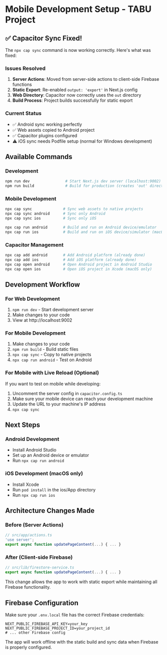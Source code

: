# Mobile Development Setup - TABU Project

## ✅ Capacitor Sync Fixed!

The `npx cap sync` command is now working correctly. Here's what was fixed:

### Issues Resolved
1. **Server Actions**: Moved from server-side actions to client-side Firebase functions
2. **Static Export**: Re-enabled `output: 'export'` in Next.js config
3. **Web Directory**: Capacitor now correctly uses the `out` directory
4. **Build Process**: Project builds successfully for static export

### Current Status
- ✅ Android sync working perfectly
- ✅ Web assets copied to Android project
- ✅ Capacitor plugins configured
- ⚠️ iOS sync needs Podfile setup (normal for Windows development)

## Available Commands

### Development
```bash
npm run dev                # Start Next.js dev server (localhost:9002)
npm run build              # Build for production (creates 'out' directory)
```

### Mobile Development
```bash
npx cap sync              # Sync web assets to native projects
npx cap sync android      # Sync only Android
npx cap sync ios          # Sync only iOS

npx cap run android       # Build and run on Android device/emulator
npx cap run ios           # Build and run on iOS device/simulator (macOS only)
```

### Capacitor Management
```bash
npx cap add android       # Add Android platform (already done)
npx cap add ios           # Add iOS platform (already done)
npx cap open android      # Open Android project in Android Studio
npx cap open ios          # Open iOS project in Xcode (macOS only)
```

## Development Workflow

### For Web Development
1. `npm run dev` - Start development server
2. Make changes to your code
3. View at http://localhost:9002

### For Mobile Development
1. Make changes to your code
2. `npm run build` - Build static files
3. `npx cap sync` - Copy to native projects
4. `npx cap run android` - Test on Android

### For Mobile with Live Reload (Optional)
If you want to test on mobile while developing:
1. Uncomment the server config in `capacitor.config.ts`
2. Make sure your mobile device can reach your development machine
3. Update the URL to your machine's IP address
4. `npx cap sync`

## Next Steps

### Android Development
- Install Android Studio
- Set up an Android device or emulator
- Run `npx cap run android`

### iOS Development (macOS only)
- Install Xcode
- Run `pod install` in the ios/App directory
- Run `npx cap run ios`

## Architecture Changes Made

### Before (Server Actions)
```typescript
// src/app/actions.ts
'use server';
export async function updatePageContent(...) { ... }
```

### After (Client-side Firebase)
```typescript
// src/lib/firestore-service.ts
export async function updatePageContent(...) { ... }
```

This change allows the app to work with static export while maintaining all Firebase functionality.

## Firebase Configuration
Make sure your `.env.local` file has the correct Firebase credentials:
```env
NEXT_PUBLIC_FIREBASE_API_KEY=your_key
NEXT_PUBLIC_FIREBASE_PROJECT_ID=your_project_id
# ... other Firebase config
```

The app will work offline with the static build and sync data when Firebase is properly configured.
